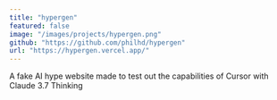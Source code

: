 ```yaml
---
title: "hypergen"
featured: false
image: "/images/projects/hypergen.png"
github: "https://github.com/philhd/hypergen"
url: "https://hypergen.vercel.app/"
---
```


A fake AI hype website made to test out the capabilities of Cursor with Claude 3.7 Thinking